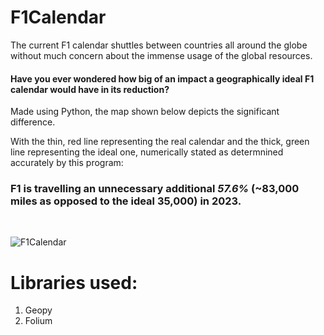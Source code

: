 # F1Calendar

The current F1 calendar shuttles between countries all around the globe without much concern about the immense usage of the global resources. 
#### Have you ever wondered how big of an impact a geographically ideal F1 calendar would have in its reduction? 
Made using Python, the map shown below depicts the significant difference. 

With the thin, red line representing the real calendar and the thick, green line representing the ideal one, numerically stated as determnined accurately by this program:
### F1 is travelling an unnecessary additional *__57.6%__* (~83,000 miles as opposed to the ideal 35,000) in 2023.

<br>

![F1Calendar](https://github.com/Aditya130805/F1Calendar/assets/61308726/32f62be1-447c-4cff-81db-cc4b19551fde)

# Libraries used:
1. Geopy
2. Folium
